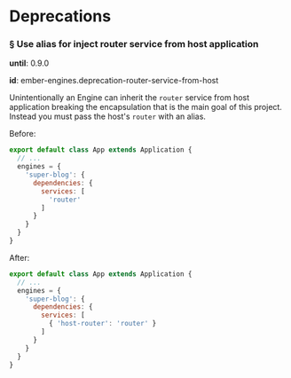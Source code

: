 # Deprecations

### § Use alias for inject router service from host application

**until**: 0.9.0

**id**: ember-engines.deprecation-router-service-from-host

Unintentionally an Engine can inherit the `router` service from host application breaking the encapsulation that is the main goal of this project. Instead you must pass the host's `router` with an alias.

Before:

```js
export default class App extends Application {
  // ...
  engines = {
    'super-blog': {
      dependencies: {
        services: [
          'router'
        ]
      }
    }
  }
}
```

After:

```js
export default class App extends Application {
  // ...
  engines = {
    'super-blog': {
      dependencies: {
        services: [
          { 'host-router': 'router' }
        ]
      }
    }
  }
}
```
